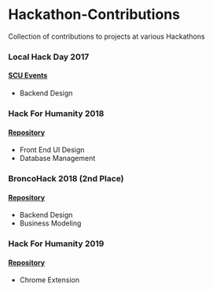 # Hackathon-Contributions
Collection of contributions to projects at various Hackathons

<h3>Local Hack Day 2017</h3>
<h4><a href="http://www.scuevents.com">SCU Events</a></h4>
<ul>
  <li>Backend Design</li>
</ul>

<h3>Hack For Humanity 2018</h3>
<h4><a href="https://github.com/MattMistele/natural-disaster-worldmap-hackathon">Repository</a></h4>
<ul>
  <li>Front End UI Design</li>
  <li>Database Management</li>
</ul>

<h3>BroncoHack 2018 (2nd Place)</h3>
<h4><a href="https://github.com/broncohack2018">Repository</a></h4>
<ul>
  <li>Backend Design</li>
  <li>Business Modeling</li>
</ul>

<h3>Hack For Humanity 2019</h3>
<h4><a href="https://github.com/h4h-2019-fairness">Repository</a></h4>
<ul>
  <li>Chrome Extension</li>
</ul>
